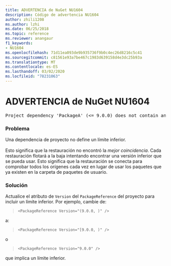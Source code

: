 ```yaml
---
title: ADVERTENCIA de NuGet NU1604
description: Código de advertencia NU1604
author: zhili1208
ms.author: lzhi
ms.date: 06/25/2018
ms.topic: reference
ms.reviewer: anangaur
f1_keywords:
- NU1604
ms.openlocfilehash: 71d11ea093de9b935736f9b0c4ec26d8216c5c41
ms.sourcegitcommit: c81561e93a7be467c1983d639158d4e3dc25b93a
ms.translationtype: MT
ms.contentlocale: es-ES
ms.lasthandoff: 03/02/2020
ms.locfileid: "78231063"
---
```

# <a name="nuget-warning-nu1604"></a>ADVERTENCIA de NuGet NU1604

<pre>Project dependency 'PackageA' (&lt;= 9.0.0) does not contain an inclusive lower bound. Include a lower bound in the dependency version to ensure consistent restore results.</pre>

### <a name="issue"></a>Problema
Una dependencia de proyecto no define un límite inferior.<br/><br/>Esto significa que la restauración no encontró la *mejor coincidencia*. Cada restauración flotará a la baja intentando encontrar una versión inferior que se pueda usar. Esto significa que la restauración se conecta para comprobar todos los orígenes cada vez en lugar de usar los paquetes que ya existen en la carpeta de paquetes de usuario.

### <a name="solution"></a>Solución
Actualice el atributo de `Version` del `PackageReference` del proyecto para incluir un límite inferior.
Por ejemplo, cambie de:

> `<PackageReference Version="(9.0.0, )" />`

a:

> `<PackageReference Version="[9.0.0, )" />`

o

> `<PackageReference Version="9.0.0" />`

que implica un límite inferior.
